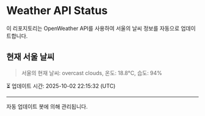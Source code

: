 
# Weather API Status

이 리포지토리는 OpenWeather API를 사용하여 서울의 날씨 정보를 자동으로 업데이트합니다.

## 현재 서울 날씨
> 서울의 현재 날씨: overcast clouds, 온도: 18.8°C, 습도: 94%

⏳ 업데이트 시간: 2025-10-02 22:15:32 (UTC)

---
자동 업데이트 봇에 의해 관리됩니다.
